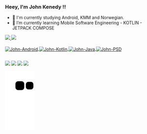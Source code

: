 ### Heey, I'm John Kenedy !!

- 🔭 I'm currently studying Android, KMM and Norwegian.
- 🌱 I’m currently learning Mobile Software Engineering - KOTLIN - JETPACK COMPOSE

 <div>
  <a href="https://github.com/johnkenedy">
  <img height="150em" src="https://github-readme-stats.vercel.app/api?username=johnkenedy&show_icons=true&theme=dark&include_all_commits=true&count_private=true"/>
  <img height="150em" src="https://github-readme-stats.vercel.app/api/top-langs/?username=johnkenedy&layout=compact&langs_count=7&theme=dark"/>
</div>
  <div style="display: inline_block"><br>
  <img align="center" alt="John-Android" height="30" width="40" src="https://cdn.jsdelivr.net/gh/devicons/devicon/icons/android/android-plain.svg">
  <img align="center" alt="John-Kotlin" height="30" width="40" src="https://cdn.jsdelivr.net/gh/devicons/devicon/icons/kotlin/kotlin-original.svg">
  <img align="center" alt="John-Java" height="30" width="40" src="https://cdn.jsdelivr.net/gh/devicons/devicon/icons/java/java-original.svg">
  <img align="center" alt="John-PSD" height="30" width="40" src="https://cdn.jsdelivr.net/gh/devicons/devicon/icons/photoshop/photoshop-line.svg">
  </div>
  
  ##

  <div> 
  <a href="https://www.instagram.com/eu.johnkenedy" target="_blank"><img src="https://img.shields.io/badge/-Instagram-%23E4405F?style=for-the-badge&logo=instagram&logoColor=white" target="_blank"></a>
  <a href="https://www.linkedin.com/in/johnkenedy/" target="_blank"><img src="https://img.shields.io/badge/-LinkedIn-%230077B5?style=for-the-badge&logo=linkedin&logoColor=white" target="_blank"></a>
    <a href="https://api.whatsapp.com/send?phone=5511912498558" target="_blank"><img src="https://img.shields.io/badge/WhatsApp-25D366?style=for-the-badge&logo=whatsapp&logoColor=white" target="_blank"></a> 
     <a href = "mailto:john.kenedy232@gmail.com"><img src="https://img.shields.io/badge/-Gmail-%23333?style=for-the-badge&logo=gmail&logoColor=white" target="_blank"></a>
 </div>
  
  ![Snake animation](https://github.com/johnkenedy/johnkenedy/blob/output/github-contribution-grid-snake.svg)
 

